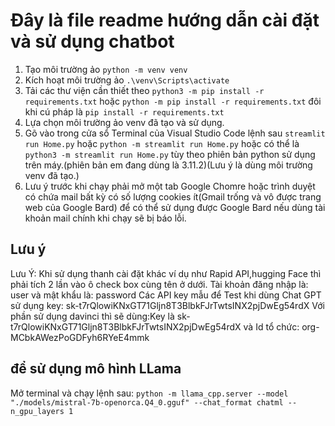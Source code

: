# Đây là file readme hướng dẫn cài đặt và sử dụng chatbot
1. Tạo môi trường ảo `python -m venv venv`
2. Kích hoạt môi trường ảo `.\venv\Scripts\activate`
3. Tải các thư viện cần thiết theo `python3 -m pip install -r requirements.txt` 
hoặc `python -m pip install -r requirements.txt` đôi khi cú pháp là `pip install -r requirements.txt`
4. Lựa chọn môi trường ảo venv đã tạo và sử dụng.
5. Gõ vào trong cửa sổ Terminal của Visual Studio Code lệnh sau `streamlit run Home.py` hoặc `python -m streamlit run Home.py`
hoặc có thể là `python3 -m streamlit run Home.py` tùy theo phiên bản python sử dụng trên máy.(phiên bản em đang dùng là 3.11.2)(Lưu ý là dùng môi trường venv đã tạo.)
6. Lưu ý trước khi chạy phải mở một tab Google Chomre hoặc trình duyệt có chứa mail bất kỳ có số lượng cookies ít(Gmail trống và vô được trang web của Google Bard) để có thể sử dụng được Google Bard nếu dùng tài khoản mail chính khi chạy sẽ bị báo lỗi.

## Lưu ý
Lưu Ý: Khi sử dụng thanh cài đặt khác ví dụ như Rapid API,hugging Face thì phải tích 2 lần vào ô check box cùng tên ở dưới.
Tài khoản đăng nhập là: user và mật khẩu là: password
Các API key mẫu để Test khi dùng Chat GPT sử dụng key: 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
Với phần sử dụng davinci thì sẽ dùng:Key là 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
và Id tổ chức: org-MCbkAWezPoGDFyh6RYeE4mmk
## để sử dụng mô hình LLama
Mở terminal và chạy lệnh sau:
`python -m llama_cpp.server --model "./models/mistral-7b-openorca.Q4_0.gguf" --chat_format chatml --n_gpu_layers 1`



 